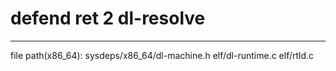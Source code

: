 # defend ret 2 dl-resolve

---

file path(x86\_64):
sysdeps/x86\_64/dl-machine.h
elf/dl-runtime.c
elf/rtld.c
